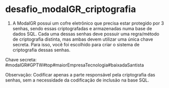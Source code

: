 # desafio_modalGR_criptografia

1) A ModalGR possui um cofre eletrônico que precisa estar protegido por 3 senhas, sendo 
essas criptografadas e armazenadas numa base de dados SQL. Cada uma dessas senhas deve 
possuir uma regra/método de criptografia distinta, mas ambas devem utilizar uma única 
chave secreta. Para isso, você foi escolhido para criar o sistema de criptografia dessas senhas.

Chave secreta:
#modalGR#GPTW#top#maiorEmpresaTecnologia#baixadaSantista

Observação: Codificar apenas a parte responsável pela criptografia das senhas, sem a 
necessidade da codificação de inclusão na base SQL.
